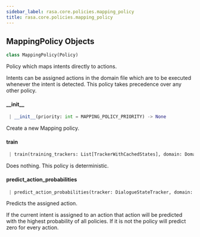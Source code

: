 ```yaml
---
sidebar_label: rasa.core.policies.mapping_policy
title: rasa.core.policies.mapping_policy
---
```


## MappingPolicy Objects

```python
class MappingPolicy(Policy)
```

Policy which maps intents directly to actions.

Intents can be assigned actions in the domain file which are to be
executed whenever the intent is detected. This policy takes precedence over
any other policy.

#### \_\_init\_\_

```python
 | __init__(priority: int = MAPPING_POLICY_PRIORITY) -> None
```

Create a new Mapping policy.

#### train

```python
 | train(training_trackers: List[TrackerWithCachedStates], domain: Domain, interpreter: NaturalLanguageInterpreter, **kwargs: Any, ,) -> None
```

Does nothing. This policy is deterministic.

#### predict\_action\_probabilities

```python
 | predict_action_probabilities(tracker: DialogueStateTracker, domain: Domain, interpreter: NaturalLanguageInterpreter, **kwargs: Any, ,) -> List[float]
```

Predicts the assigned action.

If the current intent is assigned to an action that action will be
predicted with the highest probability of all policies. If it is not
the policy will predict zero for every action.

